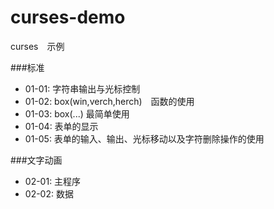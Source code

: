 # curses-demo
curses　示例

###标准
  * 01-01: 字符串输出与光标控制
  * 01-02: box(win,verch,herch)　函数的使用
  * 01-03: box(...) 最简单使用
  * 01-04: 表单的显示
  * 01-05: 表单的输入、输出、光标移动以及字符删除操作的使用

###文字动画
  * 02-01: 主程序
  * 02-02: 数据
